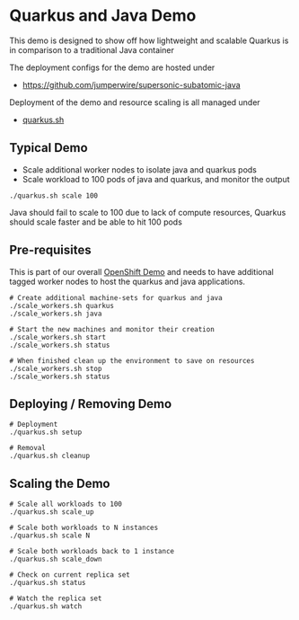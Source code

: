 # Quarkus and Java Demo

This demo is designed to show off how lightweight and scalable Quarkus
is in comparison to a traditional Java container

The deployment configs for the demo are hosted under

- https://github.com/jumperwire/supersonic-subatomic-java

Deployment of the demo and resource scaling is all managed under

* [quarkus.sh](../quarkus.sh)

## Typical Demo

* Scale additional worker nodes to isolate java and quarkus pods
* Scale workload to 100 pods of java and quarkus, and monitor the output
```
./quarkus.sh scale 100
```

Java should fail to scale to 100 due to lack of compute resources,
Quarkus should scale faster and be able to hit 100 pods


## Pre-requisites
This is part of our overall [OpenShift Demo](OpenShiftDemo.md) and needs to have
additional tagged worker nodes to host the quarkus and java applications.

```
# Create additional machine-sets for quarkus and java
./scale_workers.sh quarkus
./scale_workers.sh java

# Start the new machines and monitor their creation
./scale_workers.sh start
./scale_workers.sh status

# When finished clean up the environment to save on resources
./scale_workers.sh stop
./scale_workers.sh status
```

## Deploying / Removing Demo

```
# Deployment
./quarkus.sh setup

# Removal
./quarkus.sh cleanup
```

## Scaling the Demo

```
# Scale all workloads to 100
./quarkus.sh scale_up

# Scale both workloads to N instances
./quarkus.sh scale N

# Scale both workloads back to 1 instance
./quarkus.sh scale_down

# Check on current replica set
./quarkus.sh status

# Watch the replica set  
./quarkus.sh watch

```
